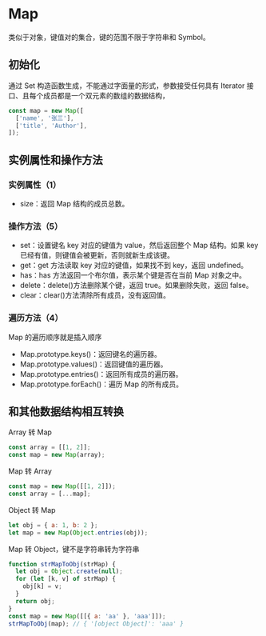 # Map

类似于对象，键值对的集合，键的范围不限于字符串和 Symbol。

## 初始化

通过 Set 构造函数生成，不能通过字面量的形式，参数接受任何具有 Iterator 接口、且每个成员都是一个双元素的数组的数据结构，

```js
const map = new Map([
  ['name', '张三'],
  ['title', 'Author'],
]);
```

## 实例属性和操作方法

### 实例属性（1）

- size：返回 Map 结构的成员总数。

### 操作方法（5）

- set：设置键名 key 对应的键值为 value，然后返回整个 Map 结构。如果 key 已经有值，则键值会被更新，否则就新生成该键。
- get：get 方法读取 key 对应的键值，如果找不到 key，返回 undefined。
- has：has 方法返回一个布尔值，表示某个键是否在当前 Map 对象之中。
- delete：delete()方法删除某个键，返回 true。如果删除失败，返回 false。
- clear：clear()方法清除所有成员，没有返回值。

### 遍历方法（4）

Map 的遍历顺序就是插入顺序

- Map.prototype.keys()：返回键名的遍历器。
- Map.prototype.values()：返回键值的遍历器。
- Map.prototype.entries()：返回所有成员的遍历器。
- Map.prototype.forEach()：遍历 Map 的所有成员。

## 和其他数据结构相互转换

Array 转 Map

```js
const array = [[1, 2]];
const map = new Map(array);
```

Map 转 Array

```js
const map = new Map([[1, 2]]);
const array = [...map];
```

Object 转 Map

```js
let obj = { a: 1, b: 2 };
let map = new Map(Object.entries(obj));
```

Map 转 Object，键不是字符串转为字符串

```js
function strMapToObj(strMap) {
  let obj = Object.create(null);
  for (let [k, v] of strMap) {
    obj[k] = v;
  }
  return obj;
}
const map = new Map([[{ a: 'aa' }, 'aaa']]);
strMapToObj(map); // { '[object Object]': 'aaa' }
```
